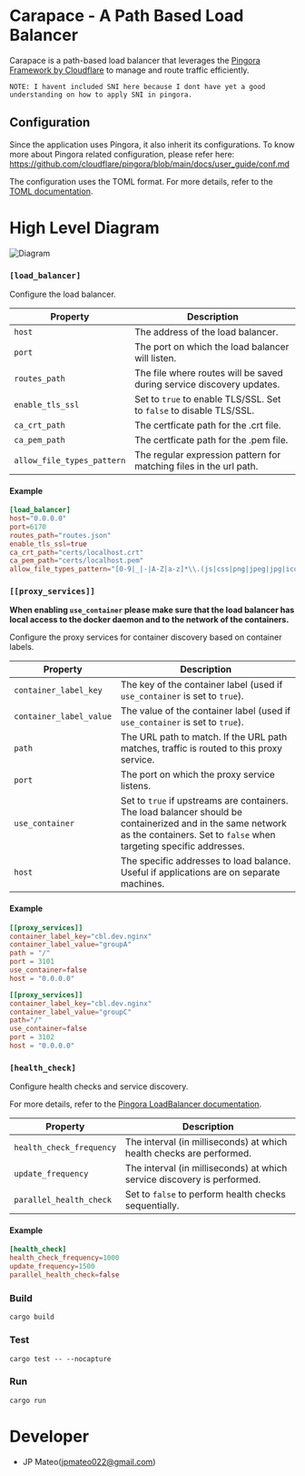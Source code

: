 # Carapace - A Path Based Load Balancer

Carapace is a path-based load balancer that leverages the [Pingora Framework by Cloudflare](https://github.com/cloudflare/pingora) to manage and route traffic efficiently.

```
NOTE: I havent included SNI here because I dont have yet a good understanding on how to apply SNI in pingora.
```

## Configuration

Since the application uses Pingora, it also inherit its configurations. To know more about Pingora related configuration, please refer here:
https://github.com/cloudflare/pingora/blob/main/docs/user_guide/conf.md

The configuration uses the TOML format. For more details, refer to the [TOML documentation](https://toml.io/en/v1.0.0).

# High Level Diagram

![Diagram](./tests/digram.jpg)

### `[load_balancer]`
Configure the load balancer.

| Property     | Description                                                           |
|--------------|-----------------------------------------------------------------------|
| `host`       | The address of the load balancer.                                     |
| `port`       | The port on which the load balancer will listen.                      |
| `routes_path`| The file where routes will be saved during service discovery updates. |
| `enable_tls_ssl`| Set to ```true``` to enable TLS/SSL. Set to ```false``` to disable TLS/SSL. |
| `ca_crt_path`| The certficate path for the .crt file. |
| `ca_pem_path`| The certficate path for the .pem file. |
| `allow_file_types_pattern`| The regular expression pattern for matching files in the url path. |

#### Example
```toml
[load_balancer]
host="0.0.0.0"
port=6170
routes_path="routes.json"
enable_tls_ssl=true
ca_crt_path="certs/localhost.crt"
ca_pem_path="certs/localhost.pem"
allow_file_types_pattern="[0-9|_|-|A-Z|a-z]*\\.(js|css|png|jpeg|jpg|ico)"
```

### `[[proxy_services]]`

**When enabling ```use_container``` please make sure that the load balancer has local access to the docker daemon and to the network of the containers.**

Configure the proxy services for container discovery based on container labels.

| Property               | Description                                                                 |
|------------------------|-----------------------------------------------------------------------------|
| `container_label_key`  | The key of the container label (used if `use_container` is set to `true`).  |
| `container_label_value`| The value of the container label (used if `use_container` is set to `true`).|
| `path`                 | The URL path to match. If the URL path matches, traffic is routed to this proxy service. |
| `port`                 | The port on which the proxy service listens.                                |
| `use_container`        | Set to `true` if upstreams are containers. The load balancer should be containerized and in the same network as the containers. Set to `false` when targeting specific addresses. |
| `host`                 | The specific addresses to load balance. Useful if applications are on separate machines. |

#### Example
```toml
[[proxy_services]]
container_label_key="cbl.dev.nginx"
container_label_value="groupA"
path = "/"
port = 3101
use_container=false
host = "0.0.0.0"

[[proxy_services]]
container_label_key="cbl.dev.nginx"
container_label_value="groupC"
path="/"
use_container=false
port = 3102
host = "0.0.0.0"
```

### `[health_check]`
Configure health checks and service discovery.

For more details, refer to the [Pingora LoadBalancer documentation](https://docs.rs/pingora/0.2.0/pingora/lb/struct.LoadBalancer.html#structfield.health_check_frequency).

| Property                | Description                                                             |
|-------------------------|-------------------------------------------------------------------------|
| `health_check_frequency`| The interval (in milliseconds) at which health checks are performed.    |
| `update_frequency`      | The interval (in milliseconds) at which service discovery is performed. |
| `parallel_health_check` | Set to `false` to perform health checks sequentially.                   |

#### Example
```toml
[health_check]
health_check_frequency=1000
update_frequency=1500
parallel_health_check=false
```

### Build

```
cargo build
```

### Test

```
cargo test -- --nocapture
```

### Run

```
cargo run
```

# Developer
- JP Mateo(jpmateo022@gmail.com)